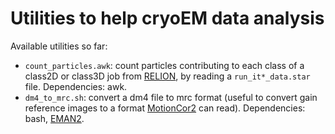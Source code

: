 # Utilities to help cryoEM data analysis

Available utilities so far:

- `count_particles.awk`: count particles contributing to each class of a class2D
  or class3D job from [RELION][relion], by reading a `run_it*_data.star` file.
  Dependencies: awk.
- `dm4_to_mrc.sh`: convert a dm4 file to mrc format (useful to convert gain
  reference images to a format [MotionCor2][motioncor2] can read). Dependencies:
  bash, [EMAN2][EMAN2].


[relion]: https://github.com/3dem/relion
[motioncor2]: http://msg.ucsf.edu/em/software/motioncor2.html
[EMAN2]: http://blake.bcm.edu/emanwiki/EMAN2
